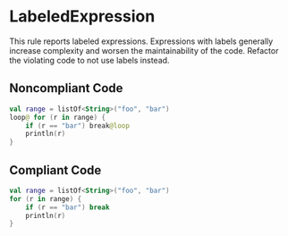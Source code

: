 # LabeledExpression

This rule reports labeled expressions. Expressions with labels generally increase complexity and worsen the
maintainability of the code. Refactor the violating code to not use labels instead.

## Noncompliant Code

```kotlin
val range = listOf<String>("foo", "bar")
loop@ for (r in range) {
    if (r == "bar") break@loop
    println(r)
}
```
## Compliant Code

```kotlin
val range = listOf<String>("foo", "bar")
for (r in range) {
    if (r == "bar") break
    println(r)
}
```
